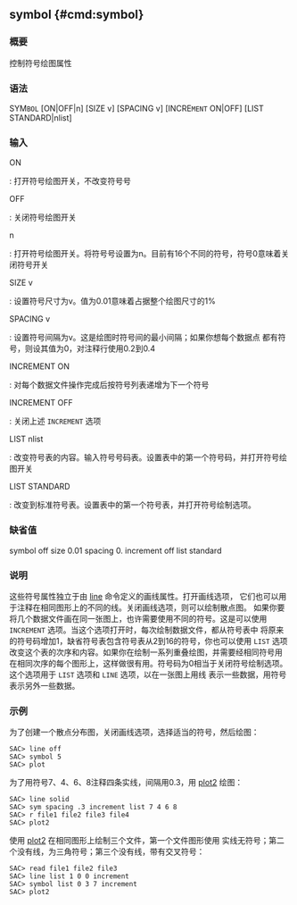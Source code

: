 ## symbol {#cmd:symbol}

### 概要

控制符号绘图属性

### 语法

SYM`BOL` \[ON|OFF|n\] \[SIZE v\] \[SPACING v\] \[INCRE`MENT` ON|OFF\]
\[LIST STANDARD|nlist\]

### 输入

ON

:   打开符号绘图开关，不改变符号号

OFF

:   关闭符号绘图开关

n

:   打开符号绘图开关。将符号号设置为n。目前有16个不同的符号，符号0意味着关闭符号开关

SIZE v

:   设置符号尺寸为v。值为0.01意味着占据整个绘图尺寸的1%

SPACING v

:   设置符号间隔为v。这是绘图时符号间的最小间隔；如果你想每个数据点
    都有符号，则设其值为0，对注释行使用0.2到0.4

INCREMENT ON

:   对每个数据文件操作完成后按符号列表递增为下一个符号

INCREMENT OFF

:   关闭上述 `INCREMENT` 选项

LIST nlist

:   改变符号表的内容。输入符号号码表。设置表中的第一个符号码，并打开符号绘图开关

LIST STANDARD

:   改变到标准符号表。设置表中的第一个符号表，并打开符号绘制选项。

### 缺省值

symbol off size 0.01 spacing 0. increment off list standard

### 说明

这些符号属性独立于由 [line](/commands/line.md)
命令定义的画线属性。打开画线选项，
它们也可以用于注释在相同图形上的不同的线。关闭画线选项，则可以绘制散点图。
如果你要将几个数据文件画在同一张图上，也许需要使用不同的符号。这是可以使用
`INCREMENT` 选项。当这个选项打开时，每次绘制数据文件，都从符号表中
将原来的符号码增加1，缺省符号表包含符号表从2到16的符号，你也可以使用
`LIST`
选项改变这个表的次序和内容。如果你在绘制一系列重叠绘图，并需要经相同符号用
在相同次序的每个图形上，这样做很有用。符号码为0相当于关闭符号绘制选项。
这个选项用于 `LIST` 选项和 `LINE` 选项，以在一张图上用线
表示一些数据，用符号表示另外一些数据。

### 示例

为了创建一个散点分布图，关闭画线选项，选择适当的符号，然后绘图：

``` {.bash}
SAC> line off
SAC> symbol 5
SAC> plot
```

为了用符号7、4、6、8注释四条实线，间隔用0.3，用
[plot2](/commands/plot2.md) 绘图：

``` {.bash}
SAC> line solid
SAC> sym spacing .3 increment list 7 4 6 8
SAC> r file1 file2 file3 file4
SAC> plot2
```

使用 [plot2](/commands/plot2.md)
在相同图形上绘制三个文件，第一个文件图形使用
实线无符号；第二个没有线，为三角符号；第三个没有线，带有交叉符号：

``` {.bash}
SAC> read file1 file2 file3
SAC> line list 1 0 0 increment
SAC> symbol list 0 3 7 increment
SAC> plot2
```
